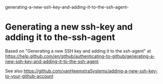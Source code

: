 generating-a-new-ssh-key-and-adding-it-to-the-ssh-agent-
# Generating a new ssh-key and adding it to the-ssh-agent

Based on "Generating a new SSH key and adding it to the ssh-agent" at https://help.github.com/en/github/authenticating-to-github/generating-a-new-ssh-key-and-adding-it-to-the-ssh-agent

See also https://github.com/vanHeemstraSystems/adding-a-new-ssh-key-to-your-github-account

